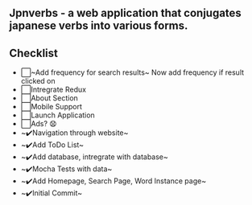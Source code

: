 ## Jpnverbs - a web application that conjugates japanese verbs into various forms.

## Checklist
+ ⬜️~Add frequency for search results~ Now add frequency if result clicked on
+ ⬜️Intregrate Redux
+ ⬜️About Section
+ ⬜️Mobile Support
+ ⬜️Launch Application
+ ⬜️Ads? 😧
+ ~✔️Navigation through website~
+ ~✔️Add ToDo List~
+ ~✔️Add database, intregrate with database~
+ ~✔️Mocha Tests with data~
+ ~✔️Add Homepage, Search Page, Word Instance page~
+ ~✔️Initial Commit~
